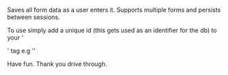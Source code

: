 Saves all form data as a user enters it. Supports multiple forms and persists between sessions. 

To use simply add a unique id (this gets used as an identifier for the db) to your '<form>' tag e.g '<form id="mycontactform">'

Have fun. Thank you drive through. 

